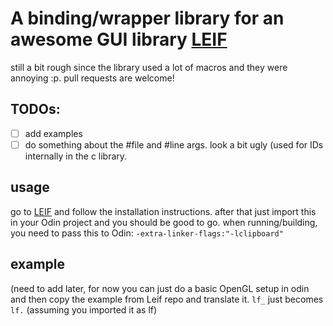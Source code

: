 # A binding/wrapper library for an awesome GUI library [LEIF](https://github.com/cococry/leif/)
still a bit rough since the library used a lot of macros and they were annoying :p. pull requests are welcome!

## TODOs:
- [ ] add examples
- [ ] do something about the #file and #line args. look a bit ugly (used for IDs internally in the c library.

## usage
go to [LEIF](https://github.com/cococry/leif/) and follow the installation instructions. after that just import this in your Odin project and you should be good to go. when running/building, you need to pass this to Odin:
```-extra-linker-flags:"-lclipboard"```

## example
(need to add later, for now you can just do a basic OpenGL setup in odin and then copy the example from Leif repo and translate it. ```lf_``` just becomes ```lf.``` (assuming you imported it as lf)